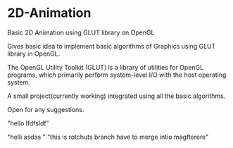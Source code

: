 # 2D-Animation
Basic 2D Animation using GLUT library on OpenGL

Gives basic idea to implement basic algorithms of Graphics using GLUT library in OpenGL.

The OpenGL Utility Toolkit (GLUT) is a library of utilities for OpenGL programs, which primarily perform system-level I/O with the host operating system.

A small project(currently working) integrated using all the basic algorithms.

Open for any suggestions.

"hello lfdfsldf"

"helli asdas "
"this is rotchuts branch have to merge intio magfterere"
